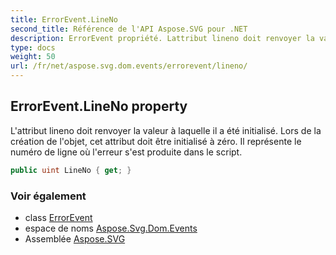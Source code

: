 ```yaml
---
title: ErrorEvent.LineNo
second_title: Référence de l'API Aspose.SVG pour .NET
description: ErrorEvent propriété. Lattribut lineno doit renvoyer la valeur à laquelle il a été initialisé. Lors de la création de lobjet cet attribut doit être initialisé à zéro. Il représente le numéro de ligne où lerreur sest produite dans le script.
type: docs
weight: 50
url: /fr/net/aspose.svg.dom.events/errorevent/lineno/
---
```

## ErrorEvent.LineNo property

L'attribut lineno doit renvoyer la valeur à laquelle il a été initialisé. Lors de la création de l'objet, cet attribut doit être initialisé à zéro. Il représente le numéro de ligne où l'erreur s'est produite dans le script.

```csharp
public uint LineNo { get; }
```

### Voir également

* class [ErrorEvent](../)
* espace de noms [Aspose.Svg.Dom.Events](../../errorevent/)
* Assemblée [Aspose.SVG](../../../)


